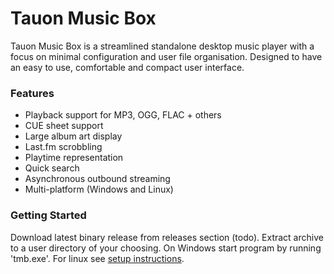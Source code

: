 # Tauon Music Box

Tauon Music Box is a streamlined standalone desktop music player with a focus on minimal configuration and user file organisation.
Designed to have an easy to use, comfortable and compact user interface.

### Features

  - Playback support for MP3, OGG, FLAC + others
  - CUE sheet support
  - Large album art display
  - Last.fm scrobbling
  - Playtime representation
  - Quick search
  - Asynchronous outbound streaming
  - Multi-platform (Windows and Linux)

### Getting Started

Download latest binary release from releases section (todo).
Extract archive to a user directory of your choosing.
On Windows start program by running 'tmb.exe'. For linux see [setup instructions](docs/setup.md). 




